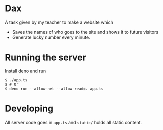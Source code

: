 # Dax
A task given by my teacher to make a website which
* Saves the names of who goes to the site and shows it to future visitors
* Generate lucky number every minute.

# Running the server

Install deno and run
```console
$ ./app.ts
$ # Or 
$ deno run --allow-net --allow-read=. app.ts
```

# Developing
All server code goes in `app.ts` and `static/` holds all static content. 
